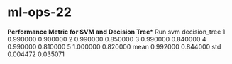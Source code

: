 # ml-ops-22

**********Performance Metric for SVM and Decision Tree***********
 Run      svm  decision_tree
   1 0.990000       0.900000
   2 0.990000       0.850000
   3 0.990000       0.840000
   4 0.990000       0.810000
   5 1.000000       0.820000
mean 0.992000       0.844000
 std 0.004472       0.035071